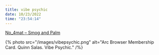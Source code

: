 ```yaml
---
title: vibe psychic
date: 10/23/2022
time: "23:54:14"
---
```


[No_4mat – Smog and Palm](https://youtu.be/Fnnvt39aF9U)

{% photo src="/images/vibepsychic.png" alt="Arc Browser Membership Card. Quinn Salas. Vibe Psychic." /%}
